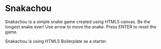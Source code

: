 # Snakachou

Snakachou is a simple snake game created using HTML5 canvas.
Be the longest snake ever!
Use arrow to move the snake.
Press ENTER to reset the game.

Snakachou is using HTML5 Boilerplate as a starter.
